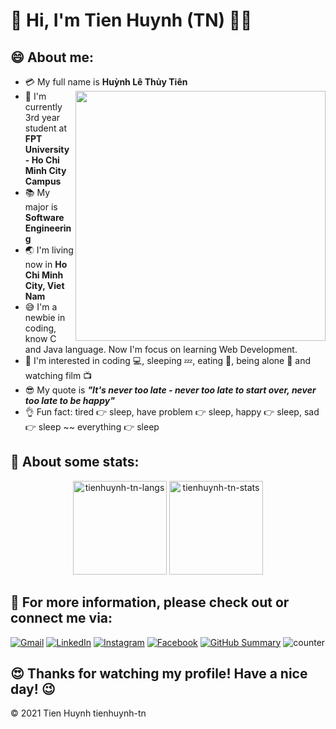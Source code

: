 # :wave: Hi, I'm Tien Huynh (TN) :man_technologist:

## :smile: About me:

- :credit_card: My full name is **Huỳnh Lê Thủy Tiên** <img src="https://i.pinimg.com/originals/df/1a/ff/df1aff8395678d11b99b575f0e3b19d5.gif" width="400" align="right"/>
- :school: I'm currently 3rd year student at **FPT University - Ho Chi Minh City Campus**
- :books: My major is **Software Engineering**
- :earth_asia: I'm living now in **Ho Chi Minh City, Viet Nam**
- :sweat_smile: I'm a newbie in coding, know C and Java language. Now I'm focus on learning Web Development.
- :monocle_face: I'm interested in coding :computer:, sleeping :zzz:, eating :cut_of_meat:, being alone :zany_face: and watching film :tv:
- :sunglasses: My quote is ***"It's never too late - never too late to start over, never too late to be happy"*** 
- :ok_hand: Fun fact: tired :point_right: sleep, have problem :point_right: sleep, happy :point_right: sleep, sad :point_right: sleep ~~ everything :point_right: sleep

## 🌟 About some stats:
<div align="center">
<img height="150em" src="https://github-readme-stats.vercel.app/api/top-langs/?username=tienhuynh-tn&layout=compact&show_icon=true&theme=radical" alt="tienhuynh-tn-langs"/>
<img height="150em" src="https://github-readme-stats.vercel.app/api/?username=tienhuynh-tn&layout=compact&show_icon=true&theme=radical" alt="tienhuynh-tn-stats"/>
</div>

## :postbox: For more information, please check out or connect me via: 
[![Gmail](https://img.shields.io/twitter/url?label=Gmail&logo=gmail&url=https://gmail.com)](mailto:tien.huynhlt.tn@gmail.com) [![LinkedIn](https://img.shields.io/twitter/url?label=LinkedIn&logo=linkedin&url=https://www.linkedin.com/in/tienhuynh-tn/)](https://www.linkedin.com/in/tienhuynh-tn/) [![Instagram](https://img.shields.io/twitter/url?label=Instagram&logo=instagram&style=social&url=https://www.instagram.com/_huynh.tien.5536_/)](https://www.instagram.com/_huynh.tien.5536_/) [![Facebook](https://img.shields.io/twitter/url?label=Facebook&logo=facebook&url=https://www.facebook.com/tienhuynh.tn/)](https://www.facebook.com/tienhuynh.tn/) [![GitHub Summary](https://img.shields.io/twitter/url?label=Github-Summary&logo=github&url=https://profile-summary-for-github.herokuapp.com/user/tienhuynh-tn)](https://profile-summary-for-github.herokuapp.com/user/tienhuynh-tn) ![counter](https://enemo786q3svfle.m.pipedream.net)  

## :heart_eyes: Thanks for watching my profile! Have a nice day! :wink: 

&copy; 2021 Tien Huynh tienhuynh-tn
